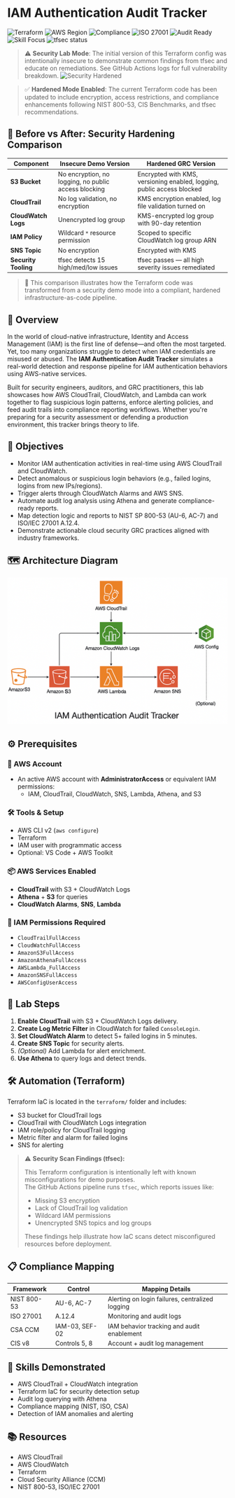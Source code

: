 # IAM Authentication Audit Tracker
![Terraform](https://img.shields.io/badge/IaC-Terraform-623CE4?logo=terraform&logoColor=white)
![AWS Region](https://img.shields.io/badge/Region-us--east--1-orange?logo=aws)
![Compliance](https://img.shields.io/badge/NIST_SP800--53-AU--6,_AC--7-blue)
![ISO 27001](https://img.shields.io/badge/ISO_27001-A.12.4-success)
![Audit Ready](https://img.shields.io/badge/Audit-Trail_Enabled-brightgreen)
![Skill Focus](https://img.shields.io/badge/Skills-SecOps_&_GRC-blueviolet)
![tfsec status](https://img.shields.io/badge/tfsec-Demo_Lab_Insecure-red)

> ⚠️ **Security Lab Mode**: The initial version of this Terraform config was intentionally insecure to demonstrate common findings from tfsec and educate on remediations. See GitHub Actions logs for full vulnerability breakdown.
![Security Hardened](https://img.shields.io/badge/Status-Hardened_GRC_Compliant-brightgreen)

> ✅ **Hardened Mode Enabled**: The current Terraform code has been updated to include encryption, access restrictions, and compliance enhancements following NIST 800-53, CIS Benchmarks, and tfsec recommendations.

## 🔁 Before vs After: Security Hardening Comparison

| Component         | Insecure Demo Version                                          | Hardened GRC Version                                              |
|------------------|----------------------------------------------------------------|-------------------------------------------------------------------|
| **S3 Bucket**     | No encryption, no logging, no public access blocking          | Encrypted with KMS, versioning enabled, logging, public access blocked |
| **CloudTrail**    | No log validation, no encryption                              | KMS encryption enabled, log file validation turned on            |
| **CloudWatch Logs** | Unencrypted log group                                        | KMS-encrypted log group with 90-day retention                    |
| **IAM Policy**    | Wildcard `*` resource permission                              | Scoped to specific CloudWatch log group ARN                      |
| **SNS Topic**     | No encryption                                                 | Encrypted with KMS                                               |
| **Security Tooling** | tfsec detects 15 high/med/low issues                       | tfsec passes — all high severity issues remediated               |

> 📘 This comparison illustrates how the Terraform code was transformed from a security demo mode into a compliant, hardened infrastructure-as-code pipeline.

## 📘 Overview
In the world of cloud-native infrastructure, Identity and Access Management (IAM) is the first line of defense—and often the most targeted. Yet, too many organizations struggle to detect when IAM credentials are misused or abused. The **IAM Authentication Audit Tracker** simulates a real-world detection and response pipeline for IAM authentication behaviors using AWS-native services.

Built for security engineers, auditors, and GRC practitioners, this lab showcases how AWS CloudTrail, CloudWatch, and Lambda can work together to flag suspicious login patterns, enforce alerting policies, and feed audit trails into compliance reporting workflows. Whether you're preparing for a security assessment or defending a production environment, this tracker brings theory to life.

## 🎯 Objectives
- Monitor IAM authentication activities in real-time using AWS CloudTrail and CloudWatch.
- Detect anomalous or suspicious login behaviors (e.g., failed logins, logins from new IPs/regions).
- Trigger alerts through CloudWatch Alarms and AWS SNS.
- Automate audit log analysis using Athena and generate compliance-ready reports.
- Map detection logic and reports to NIST SP 800-53 (AU-6, AC-7) and ISO/IEC 27001 A.12.4.
- Demonstrate actionable cloud security GRC practices aligned with industry frameworks.

## 🗺️ Architecture Diagram
![IAM Architecture Diagram](./assets/iam-auth-arch.png)

## ⚙️ Prerequisites

### 🔐 AWS Account
- An active AWS account with **AdministratorAccess** or equivalent IAM permissions:
  - IAM, CloudTrail, CloudWatch, SNS, Lambda, Athena, and S3

### 🛠️ Tools & Setup
- AWS CLI v2 (`aws configure`)
- Terraform
- IAM user with programmatic access
- Optional: VS Code + AWS Toolkit

### 📦 AWS Services Enabled
- **CloudTrail** with S3 + CloudWatch Logs
- **Athena** + **S3** for queries
- **CloudWatch Alarms**, **SNS**, **Lambda**

### 📝 IAM Permissions Required
- `CloudTrailFullAccess`
- `CloudWatchFullAccess`
- `AmazonS3FullAccess`
- `AmazonAthenaFullAccess`
- `AWSLambda_FullAccess`
- `AmazonSNSFullAccess`
- `AWSConfigUserAccess`

## 🧪 Lab Steps

1. **Enable CloudTrail** with S3 + CloudWatch Logs delivery.
2. **Create Log Metric Filter** in CloudWatch for failed `ConsoleLogin`.
3. **Set CloudWatch Alarm** to detect 5+ failed logins in 5 minutes.
4. **Create SNS Topic** for security alerts.
5. *(Optional)* Add Lambda for alert enrichment.
6. **Use Athena** to query logs and detect trends.

## 🛠️ Automation (Terraform)
Terraform IaC is located in the `terraform/` folder and includes:
- S3 bucket for CloudTrail logs
- CloudTrail with CloudWatch Logs integration
- IAM role/policy for CloudTrail logging
- Metric filter and alarm for failed logins
- SNS for alerting
> ⚠️ **Security Scan Findings (tfsec):**
> 
> This Terraform configuration is intentionally left with known misconfigurations for demo purposes.  
> The GitHub Actions pipeline runs `tfsec`, which reports issues like:
> - Missing S3 encryption
> - Lack of CloudTrail log validation
> - Wildcard IAM permissions
> - Unencrypted SNS topics and log groups
> 
> These findings help illustrate how IaC scans detect misconfigured resources before deployment.

## 📋 Compliance Mapping

| Framework | Control       | Mapping Details |
|-----------|---------------|------------------|
| NIST 800-53 | AU-6, AC-7   | Alerting on login failures, centralized logging |
| ISO 27001   | A.12.4       | Monitoring and audit logs |
| CSA CCM     | IAM-03, SEF-02 | IAM behavior tracking and audit enablement |
| CIS v8      | Controls 5, 8 | Account + audit log management |

## 🧠 Skills Demonstrated

- AWS CloudTrail + CloudWatch integration
- Terraform IaC for security detection setup
- Audit log querying with Athena
- Compliance mapping (NIST, ISO, CSA)
- Detection of IAM anomalies and alerting

## 📚 Resources
- AWS CloudTrail
- AWS CloudWatch
- Terraform
- Cloud Security Alliance (CCM)
- NIST 800-53, ISO/IEC 27001
